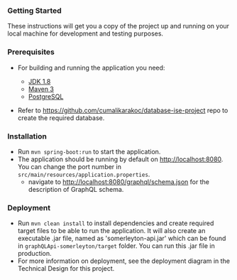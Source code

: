 ### Getting Started
These instructions will get you a copy of the project up and running on your local machine for development and testing purposes.

### Prerequisites
- For building and running the application you need:

    - [JDK 1.8](http://www.oracle.com/technetwork/java/javase/downloads/jdk8-downloads-2133151.html)
    - [Maven 3](https://maven.apache.org)
    - [PostgreSQL](https://www.postgresql.org)
    
- Refer to https://github.com/cumalikarakoc/database-ise-project repo to create the required database.

### Installation
- Run `mvn spring-boot:run` to start the application. 
- The application should be running by default on <http://localhost:8080>. You can change the port number in `src/main/resources/application.properties`. 
    - navigate to <http://localhost:8080/graphql/schema.json> for the description of GraphQL schema.

### Deployment
- Run `mvn clean install` to install dependencies and create required target files to be able to run the application. It will also create an executable .jar file, named as 'somerleyton-api.jar' which can be found in `graphQLApi-somerleyton/target` folder. You can run this .jar file in production.
- For more information on deployment, see the deployment diagram in the Technical Design for this project.
